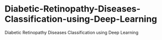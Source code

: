 # Diabetic-Retinopathy-Diseases-Classification-using-Deep-Learning
Diabetic Retinopathy Diseases Classification using Deep Learning
